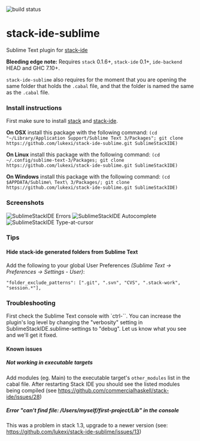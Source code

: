 
![build status](https://travis-ci.org/lukexi/stack-ide-sublime.svg)

# stack-ide-sublime

Sublime Text plugin for [stack-ide](https://github.com/commercialhaskell/stack-ide)

**Bleeding edge note:**
Requires `stack` 0.1.6+, `stack-ide` 0.1+, `ide-backend` HEAD and GHC 7.10+.

`stack-ide-sublime` also requires for the moment that you are opening the same folder that holds the `.cabal` file, and that the folder is named the same as the `.cabal` file.

### Install instructions

First make sure to install [stack](https://github.com/commercialhaskell/stack#user-content-how-to-install)
and [stack-ide](https://github.com/commercialhaskell/stack-ide).

**On OSX** install this package with the following command:
`(cd "~/Library/Application Support/Sublime Text 3/Packages"; git clone https://github.com/lukexi/stack-ide-sublime.git SublimeStackIDE)`

**On Linux** install this package with the following command:
`(cd ~/.config/sublime-text-3/Packages; git clone https://github.com/lukexi/stack-ide-sublime.git SublimeStackIDE)`

**On Windows** install this package with the following command:
`(cd $APPDATA/Sublime\ Text\ 3/Packages/; git clone https://github.com/lukexi/stack-ide-sublime.git SublimeStackIDE)`


### Screenshots

![SublimeStackIDE Errors](http://lukexi.github.io/RawhideErrors.png)
![SublimeStackIDE Autocomplete](http://lukexi.github.io/RawhideAutocomplete.png)
![SublimeStackIDE Type-at-cursor](http://lukexi.github.io/RawhideTypeAtCursor.png)


### Tips

#### Hide stack-ide generated folders from Sublime Text

Add the following to your global User Preferences *(Sublime Text -> Preferences -> Settings - User)*:

`"folder_exclude_patterns": [".git", ".svn", "CVS", ".stack-work", "session.*"],`


### Troubleshooting

First check the Sublime Text console with `ctrl-``. You can increase the plugin's log level by changing the "verbosity" setting in SublimeStackIDE.sublime-settings to "debug". Let us know what you see and we'll get it fixed.

#### Known issues

##### Not working in executable targets

Add modules (eg. Main) to the executable target's `other_modules` list in the cabal file. After restarting Stack IDE you should see the listed modules being compiled (see https://github.com/commercialhaskell/stack-ide/issues/28)

##### Error "can't find file: /Users/myself/first-project/Lib" in the console

This was a problem in stack 1.3, upgrade to a newer version (see: https://github.com/lukexi/stack-ide-sublime/issues/13)

